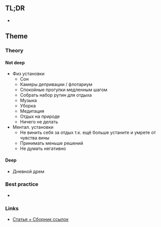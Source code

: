 ## TL;DR
- 

## Theme
### Theory
#### Not deep
- Физ установки
	- Сон
	- Камеры депривации / флотариум
	- Спокойные прогулки медленным шагом
	- Собрать набор рутин для отдыха
	- Музыка
	- Уборка
	- Медитация
	- Отдых на природе
	- Ничего не делать
- Ментал. установки
	- Не винить себя за отдых т.к. ещё больше устаните и умрете от чувства вины
	- Принимать меньше решений
	- Не думать негативно

#### Deep
- Дневной дрем

### Best practice
- 

### Links
- [Статья + Сборник ссылок](https://habr.com/ru/post/723384/) 